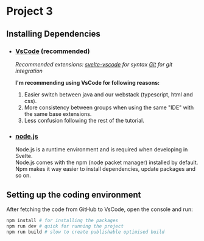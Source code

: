 # Project 3
## Installing Dependencies 

* ### [VsCode](https://code.visualstudio.com/)  (recommended)

  _Recommended extensions:_
  _[svelte-vscode](https://marketplace.visualstudio.com/items?itemName=svelte.svelte-vscode) for syntax_ 
  _[Git](https://git-scm.com/book/en/v2/Getting-Started-Installing-Git) for git integration_

  **I'm recommending using VsCode for following reasons:**  
  1. Easier switch between java and our webstack (typescript, html and css).  
  2. More consistency between groups when using the same "IDE" with the same base extensions.  
  3. Less confusion following the rest of the tutorial.  
  

* ### [node.js](https://nodejs.org/en/download)
  Node.js is a runtime environment and is required when developing in Svelte.  
  Node.js comes with the npm (node packet manager) installed by default.
  Npm makes it way easier to install dependencies, update packages and so on.

## Setting up the coding environment
After fetching the code from GitHub to VsCode, open the console and run:
```sh
npm install # for installing the packages
npm run dev # quick for running the project
npm run build # slow to create publishable optimised build
```
